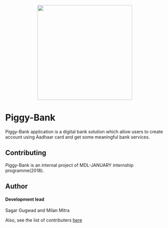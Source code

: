 <p align="center">
  <img width="300" height="300" src="https://cdn.iconscout.com/public/images/icon/premium/png-512/piggy-bank-money-savings-3635b16c1d4dec54-512x512.png">
</p>

# Piggy-Bank
Piggy-Bank application is a digital bank solution which allow users to create account using Aadhaar card and get some meaningful bank services.
## Contributing
Piggy-Bank is an internal project of MDL-JANUARY internship programme(2018).

## Author
#### Development lead

Sagar Gugwad and Milan Mitra

Also, see the list of contributers [here](https://github.com/TechUniv2018/Piggy-Bank/graphs/contributors)


 
 
